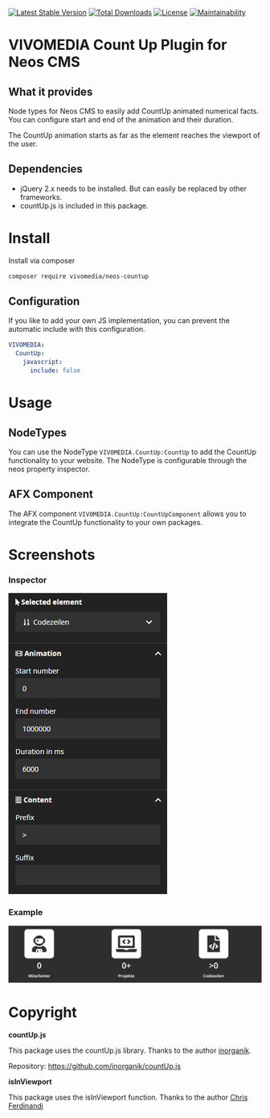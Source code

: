 [![Latest Stable Version](https://poser.pugx.org/vivomedia/neos-countup/v/stable)](https://packagist.org/packages/vivomedia/neos-countup)
[![Total Downloads](https://poser.pugx.org/vivomedia/neos-countup/downloads)](https://packagist.org/packages/vivomedia/neos-countup)
[![License](https://poser.pugx.org/vivomedia/neos-countup/license)](https://packagist.org/packages/vivomedia/neos-countup)
[![Maintainability](https://api.codeclimate.com/v1/badges/0610a409218268b1f7e5/maintainability)](https://codeclimate.com/github/VIVOMEDIA/neos-countup/maintainability)

# VIVOMEDIA Count Up Plugin for Neos CMS

## What it provides
Node types for Neos CMS to easily add CountUp animated numerical facts. You can configure start and end of the animation and their duration.

The CountUp animation starts as far as the element reaches the viewport of the user.

## Dependencies
* jQuery 2.x needs to be installed. But can easily be replaced by other frameworks. 
* countUp.js is included in this package. 

# Install
Install via composer
```bash
composer require vivomedia/neos-countup
```

## Configuration

If you like to add your own JS implementation, you can prevent the automatic include with this configuration. 

```yaml
VIVOMEDIA:
  CountUp:
    javascript:
      include: false
```

# Usage
## NodeTypes
You can use the NodeType `VIVOMEDIA.CountUp:CountUp` to add the CountUp functionality to your website. The NodeType is configurable through the neos property inspector. 

## AFX Component
The AFX component `VIVOMEDIA.CountUp:CountUpComponent` allows you to integrate the CountUp functionality to your own packages.





# Screenshots
### Inspector 
![Inspector](./Documentation/inspector.png "Neos CMS Inspector")


### Example 
![Inspector](./Documentation/countup.gif "Neos CMS Inspector")



# Copyright

**countUp.js**

This package uses the countUp.js library. Thanks to the author [inorganik](https://github.com/inorganik).  

Repository: https://github.com/inorganik/countUp.js

**isInViewport**

This package uses the isInViewport function. Thanks to the author [Chris Ferdinandi](https://gomakethings.com)
